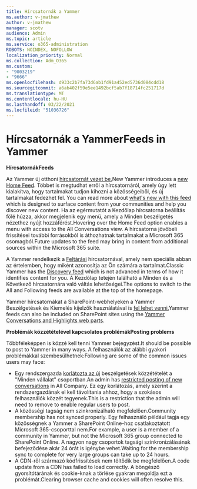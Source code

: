 ```yaml
---
title: Hírcsatornák a Yammer
ms.author: v-jmathew
author: v-jmathew
manager: scotv
audience: Admin
ms.topic: article
ms.service: o365-administration
ROBOTS: NOINDEX, NOFOLLOW
localization_priority: Normal
ms.collection: Adm_O365
ms.custom:
- "9003219"
- "9666"
ms.openlocfilehash: d933c2b7fa73d6ab1fd91a452ed5736d084cdd18
ms.sourcegitcommit: a6ab402f59e5ee1492bcf5ab7f18714fc251717d
ms.translationtype: MT
ms.contentlocale: hu-HU
ms.lasthandoff: 03/22/2021
ms.locfileid: "51036726"
---
```

# <a name="feeds-in-yammer"></a><span data-ttu-id="f959f-102">Hírcsatornák a Yammer</span><span class="sxs-lookup"><span data-stu-id="f959f-102">Feeds in Yammer</span></span>

<span data-ttu-id="f959f-103">**Hírcsatornák**</span><span class="sxs-lookup"><span data-stu-id="f959f-103">**Feeds**</span></span>

<span data-ttu-id="f959f-104">Az Yammer új otthoni [hírcsatornát vezet be.](https://support.microsoft.com/office/what-s-in-the-yammer-home-feed-8fff52dd-5b38-468c-b963-fa4c6a4f9254)</span><span class="sxs-lookup"><span data-stu-id="f959f-104">New Yammer introduces a [new Home Feed](https://support.microsoft.com/office/what-s-in-the-yammer-home-feed-8fff52dd-5b38-468c-b963-fa4c6a4f9254).</span></span> <span data-ttu-id="f959f-105">Többet is megtudhat erről a hírcsatornáról, amely úgy lett kialakítva, hogy tartalmakat tudjon kihozni a közösségeiből, és új tartalmakat fedezhet fel. [](https://techcommunity.microsoft.com/t5/yammer-blog/yammer-discovery-what-is-in-my-feed/ba-p/1596230)</span><span class="sxs-lookup"><span data-stu-id="f959f-105">You can read more about [what's new with this feed](https://techcommunity.microsoft.com/t5/yammer-blog/yammer-discovery-what-is-in-my-feed/ba-p/1596230) which is designed to surface content from your communities and help you discover new content.</span></span> <span data-ttu-id="f959f-106">Ha az egérmutatót a Kezdőlap hírcsatorna beállítás fölé húzza, akkor megjelenik egy menü, amely a Minden beszélgetés nézethez nyújt hozzáférést.</span><span class="sxs-lookup"><span data-stu-id="f959f-106">Hovering over the Home Feed option enables a menu with access to the All Conversations view.</span></span> <span data-ttu-id="f959f-107">A hírcsatorna jövőbeli frissítései további forrásokból is áthozhatnak tartalmakat a Microsoft 365 csomagból.</span><span class="sxs-lookup"><span data-stu-id="f959f-107">Future updates to the feed may bring in content from additional sources within the Microsoft 365 suite.</span></span>

<span data-ttu-id="f959f-108">A Yammer rendelkezik a [Feltárási](https://support.microsoft.com/office/what-s-in-the-yammer-discovery-feed-28ba9a79-2bde-4e7c-8420-db2296c3ca49) hírcsatornával, amely nem speciális abban az értelemben, hogy miként azonosítja az Ön számára a tartalmat.</span><span class="sxs-lookup"><span data-stu-id="f959f-108">Classic Yammer has the [Discovery feed](https://support.microsoft.com/office/what-s-in-the-yammer-discovery-feed-28ba9a79-2bde-4e7c-8420-db2296c3ca49) which is not advanced in terms of how it identifies content for you.</span></span> <span data-ttu-id="f959f-109">A Kezdőlap tetején található a Minden és a Következő hírcsatornára való váltás lehetőségei.</span><span class="sxs-lookup"><span data-stu-id="f959f-109">The options to switch to the All and Following feeds are available at the top of the homepage.</span></span>

<span data-ttu-id="f959f-110">Yammer hírcsatornákat a SharePoint-webhelyeken a Yammer Beszélgetések és Kiemelés kijelzők használatával is [fel lehet venni.](https://support.microsoft.com/office/use-a-yammer-web-part-in-sharepoint-online-a53cfa0c-3d09-42c8-a286-1038a81c59da)</span><span class="sxs-lookup"><span data-stu-id="f959f-110">Yammer feeds can also be included on SharePoint sites using the [Yammer Conversations and Highlights web parts](https://support.microsoft.com/office/use-a-yammer-web-part-in-sharepoint-online-a53cfa0c-3d09-42c8-a286-1038a81c59da).</span></span>

<span data-ttu-id="f959f-111">**Problémák közzétételével kapcsolatos problémák**</span><span class="sxs-lookup"><span data-stu-id="f959f-111">**Posting problems**</span></span>

<span data-ttu-id="f959f-112">Többféleképpen is közzé kell tenni Yammer bejegyzést.</span><span class="sxs-lookup"><span data-stu-id="f959f-112">It should be possible to post to Yammer in many ways.</span></span> <span data-ttu-id="f959f-113">A felhasználók az alábbi gyakori problémákkal szembesülhetnek:</span><span class="sxs-lookup"><span data-stu-id="f959f-113">Following are some of the common issues users may face:</span></span>

- <span data-ttu-id="f959f-114">Egy rendszergazda [korlátozta az új](https://support.microsoft.com/office/restrict-all-company-posts-in-yammer-3219d2ae-db15-4c9f-9dd2-28559ae39a97) beszélgetések közzétételét a "Minden vállalat" csoportban.</span><span class="sxs-lookup"><span data-stu-id="f959f-114">An admin has [restricted posting of new conversations](https://support.microsoft.com/office/restrict-all-company-posts-in-yammer-3219d2ae-db15-4c9f-9dd2-28559ae39a97) in All Company.</span></span> <span data-ttu-id="f959f-115">Ez egy korlátozás, amely szerint a rendszergazdának el kell távolítania ahhoz, hogy a szokásos felhasználók közzét tegyenek.</span><span class="sxs-lookup"><span data-stu-id="f959f-115">This is a restriction that the admin will need to remove to enable regular users to post.</span></span>
- <span data-ttu-id="f959f-116">A közösségi tagság nem szinkronizálható megfelelően.</span><span class="sxs-lookup"><span data-stu-id="f959f-116">Community membership has not synced properly.</span></span> <span data-ttu-id="f959f-117">Egy felhasználó például tagja egy közösségnek a Yammer a SharePoint Online-hoz csatlakoztatott Microsoft 365-csoporttal nem.</span><span class="sxs-lookup"><span data-stu-id="f959f-117">For example, a user is a member of a community in Yammer, but not the Microsoft 365 group connected to SharePoint Online.</span></span> <span data-ttu-id="f959f-118">A nagyon nagy csoportok tagsági szinkronizálásának befejeződése akár 24 órát is igénybe vehet.</span><span class="sxs-lookup"><span data-stu-id="f959f-118">Waiting for the membership sync to complete for very large groups can take up to 24 hours.</span></span>
- <span data-ttu-id="f959f-119">A CDN-ről származó kódfrissítések nem töltődik be megfelelően.</span><span class="sxs-lookup"><span data-stu-id="f959f-119">A code update from a CDN has failed to load correctly.</span></span> <span data-ttu-id="f959f-120">A böngésző gyorsítótárának és cookie-knak a törlése gyakran megoldja ezt a problémát.</span><span class="sxs-lookup"><span data-stu-id="f959f-120">Clearing browser cache and cookies will often resolve this.</span></span>
